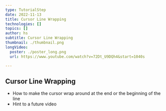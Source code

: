```yaml
---
type: TutorialStep
date: 2022-11-13
title: Cursor Line Wrapping
technologies: []
topics: []
author: hs
subtitle: Cursor Line Wrapping
thumbnail: ./thumbnail.png
longVideo:
  poster: ./poster_long.png
  url: https://www.youtube.com/watch?v=72Dt_U9DQh4&start=1040s

---
```


## Cursor Line Wrapping
- How to make the cursor wrap around at the end or the beginning of the line
- Hint to a future video
